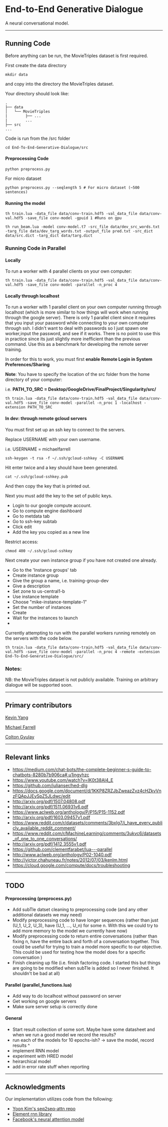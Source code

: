 # End-to-End Generative Dialogue

 A neural conversational model.

----
## Running Code

Before anything can be run, the MovieTriples dataset is first required. 

First create the data directory
```
mkdir data
```
and copy into the directory the MovieTriples dataset. 

Your directory should look like:
```
.
├── data	     
│   └── MovieTriples
|        ├── ...
|        ...
├── src
...
```

Code is run from the /src folder
```
cd End-To-End-Generative-Dialogue/src
```
#### Preprocessing Code

```
python preprocess.py
```
For micro dataset
```
python preprocess.py --seqlength 5 # For micro dataset (~500 sentences)
```
#### Running the model
```
th train.lua -data_file data/conv-train.hdf5 -val_data_file data/conv-val.hdf5 -save_file conv-model -gpuid 1 #Runs on gpu

th run_beam.lua -model conv-model.t7 -src_file data/dev_src_words.txt -targ_file data/dev_targ_words.txt -output_file pred.txt -src_dict data/src.dict -targ_dict data/targ.dict
```

### Running Code in Parallel

#### Locally

To run a worker with 4 parallel clients on your own computer:
```
th train.lua -data_file data/conv-train.hdf5 -val_data_file data/conv-val.hdf5 -save_file conv-model -parallel -n_proc 4

```
#### Locally through localhost

To run a worker with 1 parallel client on your own computer running through localhost (which is more similar to how things will work when running through the google server). There is only 1 parallel client since it requires that you input your password while connecting to your own computer through ssh. I didn't want to deal with passwords so I just spawn one worker,input the password, and see if it works. There is no point to use this in practice since its just slightly more inefficient than the previous command. Use this as a benchmark for developing the remote server training. 

In order for this to work, you must first **enable Remote Login in System Preferences/Sharing**

**Note**: You have to specify the location of the src folder from the home directory of your computer:

i.e. **PATH_TO_SRC = Desktop/GoogleDrive/FinalProject/Singularity/src/**
```
th train.lua -data_file data/conv-train.hdf5 -val_data_file data/conv-val.hdf5 -save_file conv-model -parallel -n_proc 1 -localhost -extension PATH_TO_SRC

```
#### In dev: through remote gcloud servers

You must first set up an ssh key to connect to the servers. 

Replace USERNAME with your own username.

i.e. USERNAME = michaelfarrell

```
ssh-keygen -t rsa -f ~/.ssh/gcloud-sshkey -C USERNAME
```
Hit enter twice and a key should have been generated.

```
cat ~/.ssh/gcloud-sshkey.pub
```
And then copy the key that is printed out.

Next you must add the key to the set of public keys. 

- Login to our google compute account. 
- Go to compute engine dashboard
- Go to metdata tab
- Go to ssh-key subtab
- Click edit
- Add the key you copied as a new line

Restrict access:

```
chmod 400 ~/.ssh/gcloud-sshkey
```

Next create your own instance group if you have not created one already. 

- Go to the 'Instance groups' tab
- Create instance group
- Give the group a name, i.e. training-group-dev
- Give a description
- Set zone to us-central1-b
- Use instance template
- Choose "mike-instance-template-1"
- Set the number of instances
- Create
- Wait for the instances to launch
- 



Currently attempting to run with the parallel workers running remotely on the servers with the code below.
```
th train.lua -data_file data/conv-train.hdf5 -val_data_file data/conv-val.hdf5 -save_file conv-model -parallel -n_proc 4 -remote -extension End-To-End-Generative-Dialogue/src/

```
### Notes:

NB: the MovieTriples dataset is not publicly available. Training on arbitrary dialogue will be supported soon.

----
## Primary contributors

[Kevin Yang](https://github.com/kyang01)

[Michael Farrell](https://github.com/michaelfarrell76)

[Colton Gyulay](https://github.com/cgyulay)

----
## Relevant links

- https://medium.com/chat-bots/the-complete-beginner-s-guide-to-chatbots-8280b7b906ca#.u1jngyhzc
- https://www.youtube.com/watch?v=IK0t38Al4_E
- https://github.com/julianser/hed-dlg
- https://docs.google.com/document/d/1KKP8ZRZJbZweazZvz4cHZkvVnzFQApJJEySpZ5JLdwc/edit
- http://arxiv.org/pdf/1507.04808.pdf
- http://arxiv.org/pdf/1511.06931v6.pdf
- https://www.aclweb.org/anthology/P/P15/P15-1152.pdf
- http://arxiv.org/pdf/1603.09457v1.pdf
- https://www.reddit.com/r/datasets/comments/3bxlg7/i_have_every_publicly_available_reddit_comment/
- https://www.reddit.com/r/MachineLearning/comments/3ukvc6/datasets_of_one_to_one_conversations/
- http://arxiv.org/pdf/1412.3555v1.pdf
- https://github.com/clementfarabet/lua---parallel
- http://www.aclweb.org/anthology/P02-1040.pdf
- http://victor.chahuneau.fr/notes/2012/07/03/kenlm.html
- https://cloud.google.com/compute/docs/troubleshooting

----
## TODO

#### Preprocessing (preprocess.py)

- Add subTle datset cleaning to preprocessing code (and any other additional datasets we may need)
- Modify preprocessing code to have longer sequences (rather than just (U_1, U_2, U_3), have (U_1, ..., U_n) for some n. With this we could try to add more memory to the model we currently have now)
- Modify preprocessing code to return entire conversations (rather than fixing n, have the entire back and forth of a conversation together. This could be useful for trying to train a model more specific to our objective. This could be used for testing how the model does for a specific conversation )
- Finish cleaning up file (i.e. finish factoring code. I started this but things are going to be modified when subTle is added so I never finished. It shouldn't be bad at all)

#### Parallel (parallel_functions.lua)
- Add way to do localhost without password on server
- Get working on google servers
- Make sure server setup is correctly done

#### General 

- Start result collection of some sort. Maybe have some datasheet and when we run a good model we record the results?
- run each of the models for 10 epochs-ish? -> save the model, record results ^
- implement RNN model
- experiment with HRED model
- heirarchical model 
- add in error rate stuff when reporting

----
## Acknowledgments

Our implementation utilizes code from the following:

* [Yoon Kim's seq2seq-attn repo](https://github.com/harvardnlp/seq2seq-attn)
* [Element rnn library](https://github.com/Element-Research/rnn)
* [Facebook's neural attention model](https://github.com/facebook/NAMAS)

